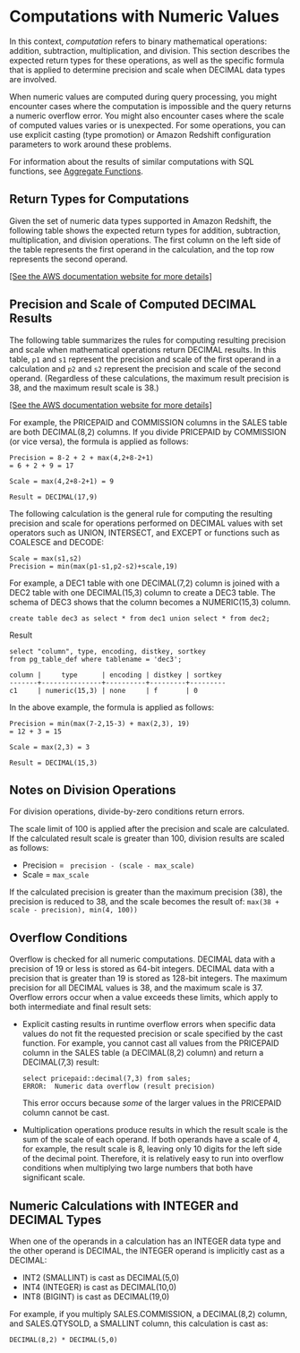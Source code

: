 # Computations with Numeric Values<a name="r_numeric_computations201"></a>

In this context, *computation* refers to binary mathematical operations: addition, subtraction, multiplication, and division\. This section describes the expected return types for these operations, as well as the specific formula that is applied to determine precision and scale when DECIMAL data types are involved\. 

When numeric values are computed during query processing, you might encounter cases where the computation is impossible and the query returns a numeric overflow error\. You might also encounter cases where the scale of computed values varies or is unexpected\. For some operations, you can use explicit casting \(type promotion\) or Amazon Redshift configuration parameters to work around these problems\. 

For information about the results of similar computations with SQL functions, see [Aggregate Functions](c_Aggregate_Functions.md)\. 

## Return Types for Computations<a name="r_numeric_computations201-return-types-for-computations"></a>

Given the set of numeric data types supported in Amazon Redshift, the following table shows the expected return types for addition, subtraction, multiplication, and division operations\. The first column on the left side of the table represents the first operand in the calculation, and the top row represents the second operand\. 

[\[See the AWS documentation website for more details\]](http://docs.aws.amazon.com/redshift/latest/dg/r_numeric_computations201.html)

## Precision and Scale of Computed DECIMAL Results<a name="r_numeric_computations201-precision-and-scale-of-computed-decimal-results"></a>

The following table summarizes the rules for computing resulting precision and scale when mathematical operations return DECIMAL results\. In this table, `p1` and `s1` represent the precision and scale of the first operand in a calculation and `p2` and `s2` represent the precision and scale of the second operand\. \(Regardless of these calculations, the maximum result precision is 38, and the maximum result scale is 38\.\) 

[\[See the AWS documentation website for more details\]](http://docs.aws.amazon.com/redshift/latest/dg/r_numeric_computations201.html)

For example, the PRICEPAID and COMMISSION columns in the SALES table are both DECIMAL\(8,2\) columns\. If you divide PRICEPAID by COMMISSION \(or vice versa\), the formula is applied as follows: 

```
Precision = 8-2 + 2 + max(4,2+8-2+1)
= 6 + 2 + 9 = 17

Scale = max(4,2+8-2+1) = 9

Result = DECIMAL(17,9)
```

The following calculation is the general rule for computing the resulting precision and scale for operations performed on DECIMAL values with set operators such as UNION, INTERSECT, and EXCEPT or functions such as COALESCE and DECODE: 

```
Scale = max(s1,s2)
Precision = min(max(p1-s1,p2-s2)+scale,19)
```

For example, a DEC1 table with one DECIMAL\(7,2\) column is joined with a DEC2 table with one DECIMAL\(15,3\) column to create a DEC3 table\. The schema of DEC3 shows that the column becomes a NUMERIC\(15,3\) column\. 

```
create table dec3 as select * from dec1 union select * from dec2;
```

Result 

```
select "column", type, encoding, distkey, sortkey
from pg_table_def where tablename = 'dec3';

column |     type      | encoding | distkey | sortkey 
-------+---------------+----------+---------+---------
c1     | numeric(15,3) | none     | f       | 0
```

In the above example, the formula is applied as follows: 

```
Precision = min(max(7-2,15-3) + max(2,3), 19)
= 12 + 3 = 15

Scale = max(2,3) = 3

Result = DECIMAL(15,3)
```

## Notes on Division Operations<a name="r_numeric_computations201-notes-on-division-operations"></a>

For division operations, divide\-by\-zero conditions return errors\. 

The scale limit of 100 is applied after the precision and scale are calculated\. If the calculated result scale is greater than 100, division results are scaled as follows:
+ Precision = ` precision - (scale - max_scale)` 
+ Scale = ` max_scale ` 

If the calculated precision is greater than the maximum precision \(38\), the precision is reduced to 38, and the scale becomes the result of: `max(38 + scale - precision), min(4, 100))` 

## Overflow Conditions<a name="r_numeric_computations201-overflow-conditions"></a>

Overflow is checked for all numeric computations\. DECIMAL data with a precision of 19 or less is stored as 64\-bit integers\. DECIMAL data with a precision that is greater than 19 is stored as 128\-bit integers\. The maximum precision for all DECIMAL values is 38, and the maximum scale is 37\. Overflow errors occur when a value exceeds these limits, which apply to both intermediate and final result sets: 
+ Explicit casting results in runtime overflow errors when specific data values do not fit the requested precision or scale specified by the cast function\. For example, you cannot cast all values from the PRICEPAID column in the SALES table \(a DECIMAL\(8,2\) column\) and return a DECIMAL\(7,3\) result: 

  ```
  select pricepaid::decimal(7,3) from sales;
  ERROR:  Numeric data overflow (result precision)
  ```

  This error occurs because *some* of the larger values in the PRICEPAID column cannot be cast\.
+ Multiplication operations produce results in which the result scale is the sum of the scale of each operand\. If both operands have a scale of 4, for example, the result scale is 8, leaving only 10 digits for the left side of the decimal point\. Therefore, it is relatively easy to run into overflow conditions when multiplying two large numbers that both have significant scale\.

## Numeric Calculations with INTEGER and DECIMAL Types<a name="r_numeric_computations201-numeric-calculations-with-integer-and-decimal-types"></a>

When one of the operands in a calculation has an INTEGER data type and the other operand is DECIMAL, the INTEGER operand is implicitly cast as a DECIMAL: 
+ INT2 \(SMALLINT\) is cast as DECIMAL\(5,0\) 
+ INT4 \(INTEGER\) is cast as DECIMAL\(10,0\) 
+ INT8 \(BIGINT\) is cast as DECIMAL\(19,0\) 

For example, if you multiply SALES\.COMMISSION, a DECIMAL\(8,2\) column, and SALES\.QTYSOLD, a SMALLINT column, this calculation is cast as: 

```
DECIMAL(8,2) * DECIMAL(5,0)
```